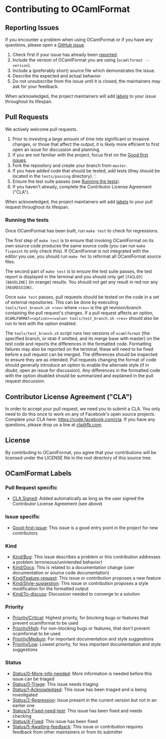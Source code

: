 # Contributing to OCamlFormat

## Reporting Issues

If you encounter a problem when using OCamlFormat or if you have any questions, please open a [GitHub issue](https://github.com/ocaml-ppx/ocamlformat/issues/).

1. Check first if your issue has already been [reported](https://github.com/ocaml-ppx/ocamlformat/issues/).
2. Include the version of OCamlFormat you are using (`ocamlformat --version`).
3. Include a (preferably short) source file which demonstrates the issue.
4. Describe the expected and actual behavior.
5. Do not unsubscribe from the issue until it is closed, the maintainers may ask for your feedback.

When acknowledged, the project maintainers will add [labels](#ocamlformat-labels) to your issue throughout its lifespan.

## Pull Requests

We actively welcome pull requests.

1. Prior to investing a large amount of time into significant or invasive changes, or those that affect the output, it is likely more efficient to first open an issue for discussion and planning.
2. If you are not familiar with the project, focus first on the [Good first issues](https://github.com/ocaml-ppx/ocamlformat/issues?q=is%3Aissue+is%3Aopen+label%3AGood-first-issue).
3. Fork the repository and create your branch from `master`.
4. If you have added code that should be tested, add tests (they should be located in the `tests/passing` directory).
'.
5. Ensure the test suite passes (see [Running the tests](#running-the-tests)).
6. If you haven't already, complete the Contributor License Agreement ("CLA").

When acknowledged, the project maintainers will add [labels](#ocamlformat-labels) to your pull request throughout its lifespan.


### Running the tests

Once OCamlFormat has been built, run `make test` to check for regressions.

The first step of `make test` is to ensure that invoking OCamlFormat on its own source code produces the same source code (you can run `make fixpoint` to only check this). If OCamlFormat is not integrated with the editor you use, you should run `make fmt` to reformat all OCamlFormat source files.

The second part of `make test` is to ensure the test suite passes, the test report is displayed in the terminal and you should only get `[FAILED] [BASELINE]` (in orange) results. You should not get any result in red nor any `[REGRESSION]`.

Once `make test` passes, pull requests should be tested on the code in a set of external repositories. This can be done by executing `tools/test_branch.sh <rev>` where `<rev>` is the git revision/branch containing the pull request's changes. If a pull request affects an option, `OCAMLFORMAT=<option>=<value> tools/test_branch.sh <rev>` should also be run to test with the option enabled.

The `tools/test_branch.sh` script runs two versions of `ocamlformat` (the specified branch, or `HEAD` if omitted, and its merge base with master) on the test code and reports the differences in the formatted code. Formatting failures may also be reported on the terminal, these will need to be fixed before a pull request can be merged. The differences should be inspected to ensure they are as intended. Pull requests changing the format of code should generally introduce an option to enable the alternate style (if in doubt, open an issue for discussion). Any differences in the formatted code with the option disabled should be summarized and explained in the pull request discussion.

## Contributor License Agreement ("CLA")

In order to accept your pull request, we need you to submit a CLA. You only need to do this once to work on any of Facebook's open source projects. Complete your CLA here: <https://code.facebook.com/cla>. If you have any questions, please drop us a line at cla@fb.com.

## License

By contributing to OCamlFormat, you agree that your contributions will be licensed under the LICENSE file in the root directory of this source tree.

## OCamlFormat Labels

### Pull Request specific

- [CLA Signed](https://github.com/ocaml-ppx/ocamlformat/labels/CLA%20Signed): Added automatically as long as the user signed the Contributor License Agreement (see above)

### Issue specific

- [Good-first-issue](https://github.com/ocaml-ppx/ocamlformat/labels/Good-first-issue): This issue is a good entry point in the project for new contributors

### Kind

- [Kind/Bug](https://github.com/ocaml-ppx/ocamlformat/labels/Kind%2FBug): This issue describes a problem or this contribution addresses a problem (erroneous/unintended behavior)
- [Kind/Docs](https://github.com/ocaml-ppx/ocamlformat/labels/Kind%2FDocs): This is related to a documentation change (user documentation or source code documentation)
- [Kind/Feature-request](https://github.com/ocaml-ppx/ocamlformat/labels/Kind%2FFeature-request): This issue or contribution proposes a new feature
- [Kind/Style-suggestion](https://github.com/ocaml-ppx/ocamlformat/labels/Kind%2FStyle%20suggestion): This issue or contribution proposes a style modification for the formatted output
- [Kind/To-discuss](https://github.com/ocaml-ppx/ocamlformat/labels/Kind%2FTo-discuss): Discussion needed to converge to a solution

### Priority

- [Priority/Critical](https://github.com/ocaml-ppx/ocamlformat/labels/Priority%2FCritical): Highest priority, for blocking bugs or features that prevent ocamlformat to be used
- [Priority/High](https://github.com/ocaml-ppx/ocamlformat/labels/Priority%2FHigh): For non-blocking bugs or features, that don't prevent ocamformat to be used
- [Priority/Medium](https://github.com/ocaml-ppx/ocamlformat/labels/Priority%2FMedium): For important documentation and style suggestions
- [Priority/Low](https://github.com/ocaml-ppx/ocamlformat/labels/Priority%2FLow): Lowest priority, for less important documentation and style suggestions

### Status

- [Status/0-More-info-needed](https://github.com/ocaml-ppx/ocamlformat/labels/Status%2F0-More-info-needed): More information is needed before this issue can be triaged
- [Status/0-Triage](https://github.com/ocaml-ppx/ocamlformat/labels/Status%2F0-Triage): This issue needs triaging
- [Status/1-Acknowledged](https://github.com/ocaml-ppx/ocamlformat/labels/Status%2F1-Acknowledged): This issue has been triaged and is being investigated
- [Status/2-Regression](https://github.com/ocaml-ppx/ocamlformat/labels/Status%2F2-Regression): Issue present in the current version but not in an earlier one
- [Status/3-Fixed-need-test](https://github.com/ocaml-ppx/ocamlformat/labels/Status%2F3-Fixed-need-test): This issue has been fixed and needs checking
- [Status/4-Fixed](https://github.com/ocaml-ppx/ocamlformat/labels/Status%2F4-Fixed): This issue has been fixed
- [Status/5-Awaiting-feedback](https://github.com/ocaml-ppx/ocamlformat/labels/Status%2F5-Awaiting-feedback): This issue or contribution requires feedback from other maintainers or from its submitter
